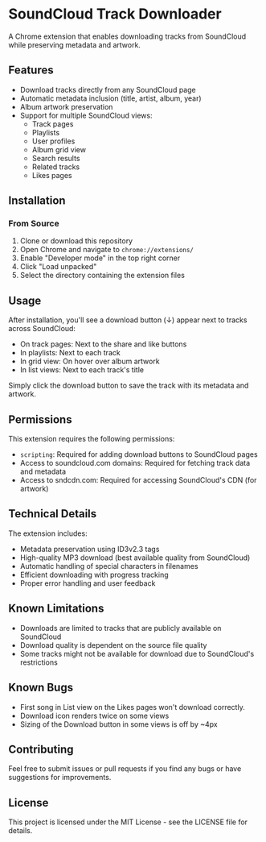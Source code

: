 # SoundCloud Track Downloader

A Chrome extension that enables downloading tracks from SoundCloud while preserving metadata and artwork.

## Features

- Download tracks directly from any SoundCloud page
- Automatic metadata inclusion (title, artist, album, year)
- Album artwork preservation
- Support for multiple SoundCloud views:
  - Track pages
  - Playlists
  - User profiles
  - Album grid view
  - Search results
  - Related tracks
  - Likes pages

## Installation

### From Source
1. Clone or download this repository
2. Open Chrome and navigate to `chrome://extensions/`
3. Enable "Developer mode" in the top right corner
4. Click "Load unpacked"
5. Select the directory containing the extension files

## Usage

After installation, you'll see a download button (↓) appear next to tracks across SoundCloud:
- On track pages: Next to the share and like buttons
- In playlists: Next to each track
- In grid view: On hover over album artwork
- In list views: Next to each track's title

Simply click the download button to save the track with its metadata and artwork.

## Permissions

This extension requires the following permissions:
- `scripting`: Required for adding download buttons to SoundCloud pages
- Access to soundcloud.com domains: Required for fetching track data and metadata
- Access to sndcdn.com: Required for accessing SoundCloud's CDN (for artwork)

## Technical Details

The extension includes:
- Metadata preservation using ID3v2.3 tags
- High-quality MP3 download (best available quality from SoundCloud)
- Automatic handling of special characters in filenames
- Efficient downloading with progress tracking
- Proper error handling and user feedback

## Known Limitations

- Downloads are limited to tracks that are publicly available on SoundCloud
- Download quality is dependent on the source file quality
- Some tracks might not be available for download due to SoundCloud's restrictions

## Known Bugs

- First song in List view on the Likes pages won't download correctly.
- Download icon renders twice on some views
- Sizing of the Download button in some views is off by ~4px

## Contributing

Feel free to submit issues or pull requests if you find any bugs or have suggestions for improvements.

## License

This project is licensed under the MIT License - see the LICENSE file for details.